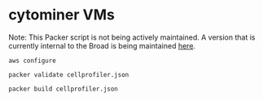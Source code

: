 # cytominer VMs

Note: This Packer script is not being actively maintained. A version that is currently internal to the Broad is being maintained [here](https://github.com/broadinstitute/imaging-vms/tree/master/cytominer). 

    aws configure

    packer validate cellprofiler.json

    packer build cellprofiler.json

